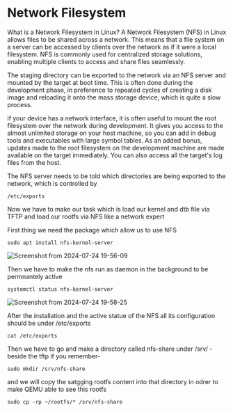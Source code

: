 # Network Filesystem


What is a Network Filesystem in Linux?
A Network Filesystem (NFS) in Linux allows files to be shared across a network. This means that a file system on a server can be accessed by clients over the network as if it were a local filesystem. 
NFS is commonly used for centralized storage solutions, enabling multiple clients to access and share files seamlessly.


The staging directory can be exported to the network via an
NFS server and mounted by the target at boot time. This is often done during the
development phase, in preference to repeated cycles of creating a disk image and
reloading it onto the mass storage device, which is quite a slow process.


if your device has a network interface, it is often useful to mount the root filesystem over
the network during development. It gives you access to the almost unlimited storage on
your host machine, so you can add in debug tools and executables with large symbol tables.
As an added bonus, updates made to the root filesystem on the development machine are
made available on the target immediately. You can also access all the target's log files from
the host.


The NFS server needs to be told which directories are being exported to the network, which
is controlled by

```
/etc/exports
```
Now we have to make our task which is load our kernel and dtb file via TFTP and load our rootfs via NFS like a network expert


First thing we need the package which allow us to use NFS

```
sudo apt install nfs-kernel-server
```


![Screenshot from 2024-07-24 19-56-09](https://github.com/user-attachments/assets/210269ef-4a04-4e18-a23e-bf331abbb061)


Then we have to make the nfs run as daemon in the background to be permnantely active

```
systemctl status nfs-kernel-server
```

![Screenshot from 2024-07-24 19-58-25](https://github.com/user-attachments/assets/646a9d54-da3c-4821-b2c5-79ba84f70bc4)



After the installation and the active statue of the NFS all its configuration should be under /etc/exports
```
cat /etc/exports
```


Then we have to go and make a directory called nfs-share under /srv/ -beside the tftp if you remember-

```
sudo mkdir /srv/nfs-share
```


and we will copy the satgging rootfs content into that directory in odrer to make QEMU able to see this rootfs

```
sudo cp -rp ~/rootfs/* /srv/nfs-share
```
